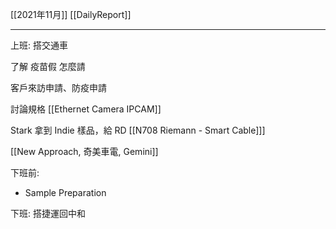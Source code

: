 [[2021年11月]]
[[DailyReport]]

---

上班: 搭交通車

了解 疫苗假 怎麼請  

客戶來訪申請、防疫申請 

討論規格 [[Ethernet Camera IPCAM]]

Stark 拿到 Indie 樣品，給 RD  [[N708 Riemann - Smart Cable]]]

[[New Approach, 奇美車電, Gemini]]

下班前: 
- Sample Preparation

下班: 搭捷運回中和